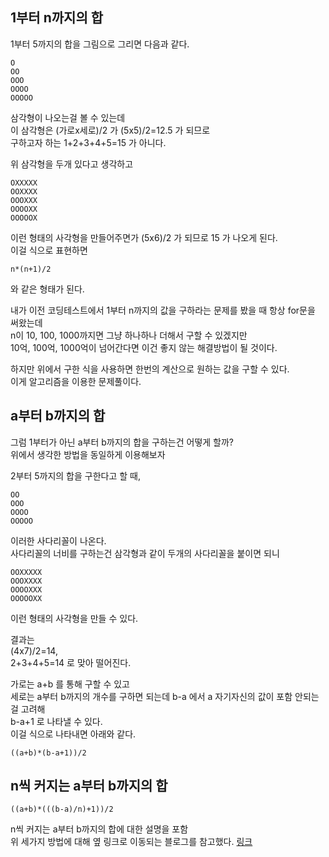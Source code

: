 1부터 n까지의 합
----------------

1부터 5까지의 합을 그림으로 그리면 다음과 같다.

```
O
OO
OOO
OOOO
OOOOO
```

삼각형이 나오는걸 볼 수 있는데   
이 삼각형은 (가로x세로)/2 가 (5x5)/2=12.5 가 되므로   
구하고자 하는 1+2+3+4+5=15 가 아니다.

위 삼각형을 두개 있다고 생각하고   

```
OXXXXX
OOXXXX
OOOXXX
OOOOXX
OOOOOX
```

이런 형태의 사각형을 만들어주면가 (5x6)/2 가 되므로 15 가 나오게 된다.   
이걸 식으로 표현하면 
```
n*(n+1)/2
```
와 같은 형태가 된다.

내가 이전 코딩테스트에서 1부터 n까지의 값을 구하라는 문제를 봤을 때 항상 for문을 써왔는데   
n이 10, 100, 1000까지면 그냥 하나하나 더해서 구할 수 있겠지만   
10억, 100억, 1000억이 넘어간다면 이건 좋지 않는 해결방법이 될 것이다.   

하지만 위에서 구한 식을 사용하면 한번의 계산으로 원하는 값을 구할 수 있다.   
이게 알고리즘을 이용한 문제풀이다.   

a부터 b까지의 합
----------------

그럼 1부터가 아닌 a부터 b까지의 합을 구하는건 어떻게 할까?   
위에서 생각한 방법을 동일하게 이용해보자   

2부터 5까지의 합을 구한다고 할 때,   
```
OO
OOO
OOOO
OOOOO
```
이러한 사다리꼴이 나온다.   
사다리꼴의 너비를 구하는건 삼각형과 같이 두개의 사다리꼴을 붙이면 되니   
```
OOXXXXX
OOOXXXX
OOOOXXX
OOOOOXX
```
이런 형태의 사각형을 만들 수 있다.   

결과는   
(4x7)/2=14,   
2+3+4+5=14 로 맞아 떨어진다.   

가로는 a+b 를 통해 구할 수 있고   
세로는 a부터 b까지의 개수를 구하면 되는데 b-a 에서 a 자기자신의 값이 포함 안되는걸 고려해   
b-a+1 로 나타낼 수 있다.   
이걸 식으로 나타내면 아래와 같다.   
```
((a+b)*(b-a+1))/2
```

n씩 커지는 a부터 b까지의 합
---------------------------
```
((a+b)*(((b-a)/n)+1))/2
```

n씩 커지는 a부터 b까지의 합에 대한 설명을 포함   
위 세가지 방법에 대해 옆 링크로 이동되는 블로그를 참고했다. 
[링크](https://adgw.tistory.com/entry/%EC%95%8C%EA%B3%A0%EB%A6%AC%EC%A6%98-1-n%EA%B9%8C%EC%A7%80-%ED%95%A9%EC%9D%84-%EA%B5%AC%ED%95%98%EB%8A%94-%EC%9B%90%EB%A6%AC)
